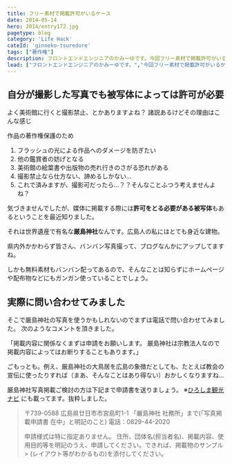 ```yaml
---
title: フリー素材で掲載許可がいるケース
date: 2014-05-14
hero: 2014/entry172.jpg
pagetype: blog
category: 'Life Hack'
cateId: 'ginneko-tsuredure'
tags: ["著作権"]
description: フロントエンドエンジニアのかみーゆです。今回フリー素材で掲載許可がいるがあるので実際に調べてみました。
lead: ["フロントエンドエンジニアのかみーゆです。","今回フリー素材で掲載許可がいるがあるので実際に調べてみました。"]
---
```


## 自分が撮影した写真でも被写体によっては許可が必要

よく美術館に行くと撮影禁止、とかありますよね？
諸説あるけどその理由はこんな感じ

作品の著作権保護のため
1. フラッシュの光による作品へのダメージを防ぎたい
2. 他の鑑賞者の妨げとなる
3. 美術館の絵葉書や出版物の売れ行きのさがる恐れがある
4. 撮影禁止なら仕方ない、諦めるしかない…
5. これで済みますが、撮影可だったら…？？そんなことふつう考えませんよね？

気づきませんでしたが、媒体に掲載する際には**許可をとる必要がある被写体**もあるということを最近知りました。

それは世界遺産で有名な**厳島神社**なんです。広島人の私にはとても身近な建物。

県内外かかわらず皆さん、バンバン写真撮って、ブログなんかにアップしてますね。

しかも無料素材もバンバン配ってあるので、そんなことは知らずにホームページや配布物などにもガンガン使っていることでしょう。

## 実際に問い合わせてみました
そこで厳島神社の写真を使うかもしれないのでまずは電話で問い合わせてみました。
次のようなコメントを頂きました。

「掲載内容に関係なくまずは申請をお願いします。
厳島神社は宗教法人なので掲載内容によってはお断りすることもあります。」

ごもっとも。例え、厳島神社の大鳥居を広島の象徴だとしても、たとえば教会の宣伝に使ったりすれば（まあ、そんなことはあり得ない）おかしくなりますね…

厳島神社写真掲載ご検討の方は下記まで申請書を送りましょう。
※<a href="http://www.kankou.pref.hiroshima.jp/sys/gallery/index/agree" target="blank" rel="noopenner">ひろしま観光ナビ</a> にも載ってます。抜粋しました。

> 〒739-0588 広島県廿日市市宮島町1-1
> 「嚴島神社 社務所」まで(「写真掲載申請書 在中」と明記のこと)
> 電話：0829-44-2020
>
> 申請様式は特に指定ありません。
> 住所、団体名(担当者名)、掲載内容、使用目的等を明記のうえ、申請してください。できれば、掲載物のサンプル> (レイアウト等がわかるもの)を添付してください。
